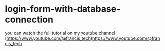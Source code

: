 # login-form-with-database-connection
you can watch the full tutorial on my youtube channel 
(https://www.youtube.com/@francis_tech)https://www.youtube.com/@francis_tech
